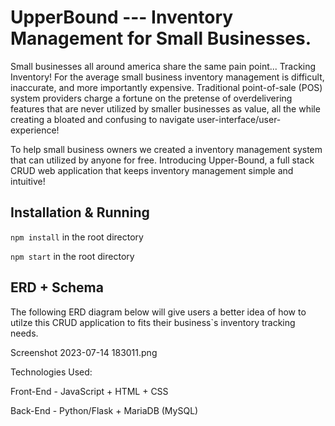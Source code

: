 # UpperBound --- Inventory Management for Small Businesses.

Small businesses all around america share the same pain point... Tracking Inventory! For the average small business inventory management is difficult, inaccurate, and more importantly expensive. Traditional point-of-sale (POS) system providers charge a fortune on the pretense of overdelivering features that are never utilized by smaller businesses as value, all the while creating a bloated and confusing to navigate user-interface/user-experience! 

To help small business owners we created a inventory management system that can utilized by anyone for free. Introducing Upper-Bound, a full stack CRUD web application that keeps inventory management simple and intuitive! 

## Installation & Running
```npm install``` in the root directory

```npm start``` in the root directory


## ERD + Schema
The following ERD diagram below will give users a better idea of how to utilze this CRUD application to fits their business`s inventory tracking needs.

Screenshot 2023-07-14 183011.png

















Technologies Used:

Front-End - JavaScript + HTML + CSS

Back-End - Python/Flask + MariaDB (MySQL)
